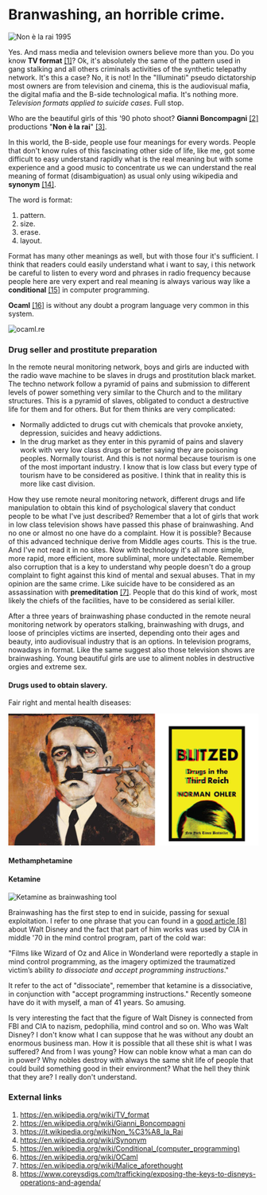 # Branwashing, an horrible crime.

![Non è la rai 1995](http://telecomlobby.com/Images/le-ragazze-di-non-e-la-rai-620x264.jpg)

Yes. And mass media and television owners believe more than you. Do you know **TV format** [[1]](https://en.wikipedia.org/wiki/TV_format)? Ok, it's absolutely the same of the pattern used in gang stalking and all others criminals activities of the synthetic telepathy network. It's this a case? No, it is not! In the "Illuminati" pseudo dictatorship most owners are from television and cinema, this is the audiovisual mafia, the digital mafia and the B-side technological mafia. It's nothing more. *Television formats applied to suicide cases*. Full stop.

Who are the beautiful girls of this '90 photo shoot? **Gianni Boncompagni** [[2]](https://en.wikipedia.org/wiki/Gianni_Boncompagni) productions "**Non è la rai**" [[3]](https://it.wikipedia.org/wiki/Non_%C3%A8_la_Rai).

In this world, the B-side, people use four meanings for every words. People that don't know rules of this fascinating other side of life, like me, got some difficult to easy understand rapidly what is the real meaning but with some experience and a good music to concentrate us we can understand the real meaning of format (disambiguation) as usual only using wikipedia and **synonym** [[14]](https://en.wikipedia.org/wiki/Synonym).

The word is format:

1. pattern.
2. size.
3. erase.
4. layout.

Format has many other meanings as well, but with those four it's sufficient. I think that readers could easily understand what i want to say, i this network be careful to listen to every word and phrases in radio frequency because people here are very expert and real meaning is always various way like a **conditional** [[15]](https://en.wikipedia.org/wiki/Conditional_(computer_programming)) in computer programming. 

**Ocaml** [[16]](https://en.wikipedia.org/wiki/OCaml) is without any doubt a program language very common in this system.

![ocaml.re](http://telecomlobby.com/Images/1*uxmsEQN95oGc1M2UQCIywA.png)

### Drug seller and prostitute preparation 

In the remote neural monitoring network, boys and girls are inducted with the radio wave machine to be slaves in drugs and prostitution black market. The techno network follow a pyramid of pains and submission to different levels of power something very similar to the Church and to the military  structures. This is a pyramid of slaves, obligated to conduct a destructive life for them and for others. But for them thinks are very complicated:

- Normally addicted to drugs cut with chemicals that provoke anxiety, depression, suicides and heavy addictions. 
- In the drug market as they enter in this pyramid of pains and slavery work with very low class drugs or better saying they are poisoning peoples. Normally tourist. And this is not normal because tourism is one of the most important industry. I know that is low class but every type of tourism have to be considered as positive. I think that in reality this is more like cast division. 

How they use remote neural monitoring network, different drugs and life manipulation to obtain this kind of psychological slavery that conduct people to be what I've just described? Remember that a lot of girls that work in low class television shows have passed this phase of brainwashing. And no one or almost no one have do a complaint. How it is possible? Because of this advanced technique derive from Middle ages courts. This is the true. And I've not read it in no sites. Now with technology it's all more simple, more rapid, more efficient, more subliminal, more undetectable.  Remember also corruption that is a key to understand why people doesn't do a group complaint to fight against this kind of mental and sexual abuses. That in my opinion are the same crime. Like suicide have to be considered as an assassination with **premeditation** [[7]](https://en.wikipedia.org/wiki/Malice_aforethought). People that do this kind of work, most likely the chiefs of the facilities, have to be considered as serial killer.  

After a three years of brainwashing phase conducted in the remote neural monitoring network by operators stalking, brainwashing with drugs, and loose of principles victims are inserted, depending onto their ages and beauty, into audiovisual industry that is an options. In television programs, nowadays in format. Like the same suggest also those television shows are brainwashing. Young beautiful girls are use to aliment nobles in destructive orgies and extreme sex. 

#### Drugs used to obtain slavery.

Fair right and mental health diseases:

![](https://github.com/noplacenoaddress/RNMnetwork/raw/master/Images/SR_BlitzedCover_Hitlerillustration_RealChangeNews.jpg)

#### Methamphetamine



#### Ketamine 

![Ketamine as brainwashing tool](http://telecomlobby.com/Images/brainwhashing_ketamine.webp)



Brainwashing has the first step to end in suicide, passing for sexual exploitation. I refer to one phrase that you can found in a [good article [8]](https://www.coreysdigs.com/trafficking/exposing-the-keys-to-disneys-operations-and-agenda/) about Walt Disney and the fact that part of him works was used by CIA in middle '70 in the mind control program, part of the cold war:

"Films like Wizard of Oz and Alice in Wonderland were reportedly a staple in mind control programming, as the imagery optimized the traumatized victim’s ability *to dissociate and accept programming instructions*."

It refer to the act of "dissociate", remember that ketamine is a dissociative, in conjunction with "accept programming instructions." Recently someone have do it with myself, a man of 41 years. So amusing. 

Is very interesting the fact that the figure of Walt Disney is connected from FBI and CIA to nazism, pedophilia, mind control and so on. Who was Walt Disney? I don't know what I can suppose that he was without any doubt an enormous business man. How it is possible that all these shit is what I was suffered? And from I was young? How can noble know what a man can do in power? Why nobles destroy with always the same shit life of people that could build something good in their environment? What the hell they think that they are? I really don't understand.  

### External links

1. https://en.wikipedia.org/wiki/TV_format
2. https://en.wikipedia.org/wiki/Gianni_Boncompagni
3. https://it.wikipedia.org/wiki/Non_%C3%A8_la_Rai
4. https://en.wikipedia.org/wiki/Synonym
5. https://en.wikipedia.org/wiki/Conditional_(computer_programming)
6. https://en.wikipedia.org/wiki/OCaml
7. https://en.wikipedia.org/wiki/Malice_aforethought
8. https://www.coreysdigs.com/trafficking/exposing-the-keys-to-disneys-operations-and-agenda/